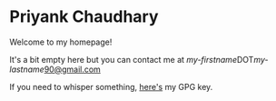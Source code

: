 # Priyank Chaudhary
Welcome to my homepage!

It's a bit empty here but you can contact me at *my-firstname*DOT*my-lastname*90@gmail.com

If you need to whisper something,
[here's](http://pgp.mit.edu/pks/lookup?op=vindex&search=0x9842BED2D6DE9F32) my GPG key.
